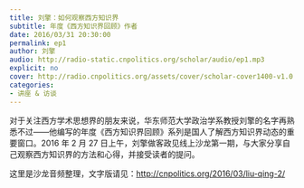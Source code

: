 ```yaml
---
title: 刘擎：如何观察西方知识界
subtitle: 年度《西方知识界回顾》作者
date: 2016/03/31 20:30:00
permalink: ep1
author: 刘擎
audio: http://radio-static.cnpolitics.org/scholar/audio/ep1.mp3
explicit: no
cover: http://radio.cnpolitics.org/assets/cover/scholar-cover1400-v1.0.jpg
categories:
- 讲座 & 访谈
---
```


对于关注西方学术思想界的朋友来说，华东师范大学政治学系教授刘擎的名字再熟悉不过——他编写的年度《西方知识界回顾》系列是国人了解西方知识界动态的重要窗口。2016 年 2 月 27 日上午，刘擎做客政见线上沙龙第一期，与大家分享自己观察西方知识界的方法和心得，并接受读者的提问。 

这里是沙龙音频整理，文字版请见：<http://cnpolitics.org/2016/03/liu-qing-2/>

